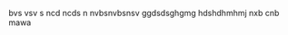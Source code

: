 bvs vsv s
ncd ncds n
nvbsnvbsnsv
ggdsdsghgmg
hdshdhmhmj
nxb cnb
mawa













































